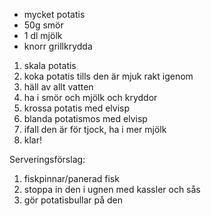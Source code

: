 * mycket potatis
* 50g smör
* 1 dl mjölk
* knorr grillkrydda

1. skala potatis
2. koka potatis tills den är mjuk rakt igenom
3. häll av allt vatten
4. ha i smör och mjölk och kryddor
5. krossa potatis med elvisp
6. blanda potatismos med elvisp
7. ifall den är för tjock, ha i mer mjölk
8. klar!

Serveringsförslag:
1. fiskpinnar/panerad fisk
2. stoppa in den i ugnen med kassler och sås
3. gör potatisbullar på den

